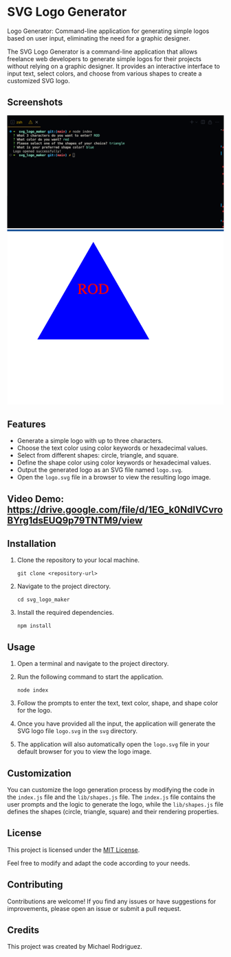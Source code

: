 
# SVG Logo Generator
Logo Generator: Command-line application for generating simple logos based on user input, eliminating the need for a graphic designer.

The SVG Logo Generator is a command-line application that allows freelance web developers to generate simple logos for their projects without relying on a graphic designer. It provides an interactive interface to input text, select colors, and choose from various shapes to create a customized SVG logo.


## Screenshots
![Screenshot 1](./Assets/Screenshot%202023-06-28%20at%2011.23.47%20PM.png)
![Screenshot 2](./Assets/Screenshot%202023-06-28%20at%2011.20.48%20PM.png)

## Features

- Generate a simple logo with up to three characters.
- Choose the text color using color keywords or hexadecimal values.
- Select from different shapes: circle, triangle, and square.
- Define the shape color using color keywords or hexadecimal values.
- Output the generated logo as an SVG file named `logo.svg`.
- Open the `logo.svg` file in a browser to view the resulting logo image.

## Video Demo: https://drive.google.com/file/d/1EG_k0NdIVCvroBYrg1dsEUQ9p79TNTM9/view

## Installation

1. Clone the repository to your local machine.
   ```shell
   git clone <repository-url>
   ```

2. Navigate to the project directory.
   ```shell
   cd svg_logo_maker
   ```

3. Install the required dependencies.
   ```shell
   npm install
   ```

## Usage

1. Open a terminal and navigate to the project directory.

2. Run the following command to start the application.
   ```shell
   node index
   ```

3. Follow the prompts to enter the text, text color, shape, and shape color for the logo.

4. Once you have provided all the input, the application will generate the SVG logo file `logo.svg` in the `svg` directory.

5. The application will also automatically open the `logo.svg` file in your default browser for you to view the logo image.

## Customization

You can customize the logo generation process by modifying the code in the `index.js` file and the `lib/shapes.js` file. The `index.js` file contains the user prompts and the logic to generate the logo, while the `lib/shapes.js` file defines the shapes (circle, triangle, square) and their rendering properties.

## License

This project is licensed under the [MIT License](LICENSE).

Feel free to modify and adapt the code according to your needs.

## Contributing

Contributions are welcome! If you find any issues or have suggestions for improvements, please open an issue or submit a pull request.

## Credits

This project was created by Michael Rodriguez.

